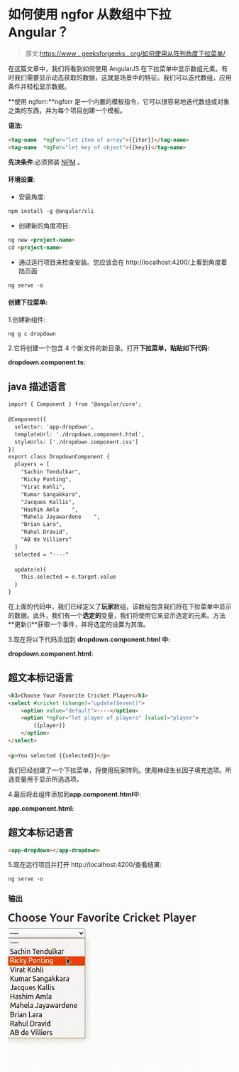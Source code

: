 # 如何使用 ngfor 从数组中下拉 Angular？

> 原文:[https://www . geeksforgeeks . org/如何使用从阵列角度下拉菜单/](https://www.geeksforgeeks.org/how-to-use-ngfor-to-make-a-dropdown-in-angular-from-an-array/)

在这篇文章中，我们将看到如何使用 AngularJS 在下拉菜单中显示数组元素。有时我们需要显示动态获取的数据，这就是场景中的特征。我们可以迭代数组，应用条件并轻松显示数据。

**使用 ngforr:**ngforr 是一个内置的模板指令，它可以很容易地迭代数组或对象之类的东西，并为每个项目创建一个模板。

**语法:**

```html
<tag-name  *ngFor="let item of array">{{iter}}</tag-name>
<tag-name  *ngFor="let key of object">{{key}}</tag-name>
```

**先决条件**:必须预装 [NPM](https://www.geeksforgeeks.org/node-js-npm-node-package-manager/) 。

#### 环境设置:

*   安装角度:

```html
npm install -g @angular/cli
```

*   创建新的角度项目:

```html
ng new <project-name>
cd <project-name> 
```

*   通过运行项目来检查安装。您应该会在 http://localhost:4200/上看到角度着陆页面

```html
ng serve -o
```

#### 创建下拉菜单:

1.创建新组件:

```html
ng g c dropdown
```

2.它将创建一个包含 4 个新文件的新目录。打开**下拉菜单，粘贴如下代码:**

**dropdown.component.ts:**

## java 描述语言

```html
import { Component } from '@angular/core';

@Component({
  selector: 'app-dropdown',
  templateUrl: './dropdown.component.html',
  styleUrls: ['./dropdown.component.css']
})
export class DropdownComponent {
  players = [
    "Sachin Tendulkar",
    "Ricky Ponting",
    "Virat Kohli",
    "Kumar Sangakkara",
    "Jacques Kallis",
    "Hashim Amla    ",
    "Mahela Jayawardene    ",
    "Brian Lara",
    "Rahul Dravid",
    "AB de Villiers"
  ]
  selected = "----"

  update(e){
    this.selected = e.target.value
  }
}
```

在上面的代码中，我们已经定义了**玩家**数组，该数组包含我们将在下拉菜单中显示的数据。此外，我们有一个**选定的**变量，我们将使用它来显示选定的元素。方法**更新()**获取一个事件，并将选定的设置为其值。

3.现在将以下代码添加到 **dropdown.component.html 中:**

**dropdown.component.html:**

## 超文本标记语言

```html
<h3>Choose Your Favorite Cricket Player</h3>
<select #cricket (change)="update($event)">
    <option value="default">----</option>
    <option *ngFor="let player of players" [value]="player">
        {{player}}
    </option>
</select>

<p>You selected {{selected}}</p>
```

我们已经创建了一个下拉菜单，将使用玩家阵列。使用神经生长因子填充选项。所选变量用于显示所选选项。

4.最后将此组件添加到**app.component.html**中:

**app.component.html:**

## 超文本标记语言

```html
<app-dropdown></app-dropdown>
```

5.现在运行项目并打开 http://localhost:4200/查看结果:

```html
ng serve -o
```

### 输出

![](img/ca0d23280de24511391f24cacfd372b3.png)
